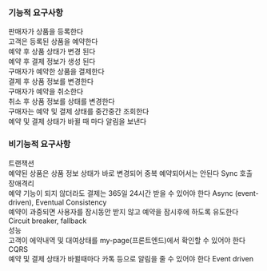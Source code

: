 ### 기능적 요구사항 
판매자가 상품을 등록한다 </br>
고객은 등록된 상품을 예약한다 </br>
예약 후 상품 상태가 변경 된다 </br>
예약 후 결제 정보가 생성 된다 </br>
구매자가 예약한 상품을 결제한다 </br>
결제 후 상품 정보를 변경한다 </br>
구매자가 예약을 취소한다 </br>
취소 후 상품 정보를 상태를 변경한다 </br>
구매자는 예약 및 결제 상태를 중간중간 조회한다 </br>
예약 및 결제 상태가 바뀔 때 마다 알림을 보낸다 </br>

### 비기능적 요구사항 
트랜잭션 </br>
예약된 상품은 상품 정보 상태가 바로 변경되어 중복 예약되어서는 안된다 Sync 호출 </br>
장애격리 </br>
예약 기능이 되지 않더라도 결제는 365일 24시간 받을 수 있어야 한다 Async (event-driven), Eventual Consistency </br>
예약이 과중되면 사용자를 잠시동안 받지 않고 예약을 잠시후에 하도록 유도한다 Circuit breaker, fallback </br>
성능 </br>
고객이 에약내역 및 대여상태를 my-page(프론트엔드)에서 확인할 수 있어야 한다 CQRS </br>
예약 및 결제 상태가 바뀔때마다 카톡 등으로 알림을 줄 수 있어야 한다 Event driven </br>
